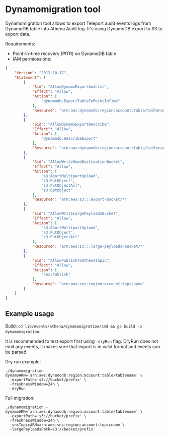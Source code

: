 # Dynamomigration tool

Dynamomigration tool allows to export Teleport audit events logs from DynamoDB
table into Athena Audit log.
It's using DynamoDB export to S3 to export data.

Requirements:

* Point-in-time recovery (PITR) on DynamoDB table
* IAM permiossions:

```json
{
    "Version": "2012-10-17",
    "Statement": [
        {
            "Sid": "AllowDynamoExportAndList",
            "Effect": "Allow",
            "Action": [
                "dynamodb:ExportTableToPointInTime"
            ],
            "Resource": "arn:aws:dynamodb:region:account:table/tablename"
        },
        {
            "Sid": "AllowDynamoExportDescribe",
            "Effect": "Allow",
            "Action": [
                "dynamodb:DescribeExport"
            ],
            "Resource": "arn:aws:dynamodb:region:account:table/tablename/*"
        },
        {
            "Sid": "AllowWriteReadDestinationBucket",
            "Effect": "Allow",
            "Action": [
                "s3:AbortMultipartUpload",
                "s3:PutObject",
                "s3:PutObjectAcl",
                "s3:GetObject"
            ],
            "Resource": "arn:aws:s3:::export-bucket/*"
        },
        {
            "Sid": "AllowWriteLargePayloadsBucket",
            "Effect": "Allow",
            "Action": [
                "s3:AbortMultipartUpload",
                "s3:PutObject",
                "s3:PutObjectAcl"
            ],
            "Resource": "arn:aws:s3:::large-payloads-bucket/*"
        },
        {
            "Sid": "AllowPublishToAthenaTopic",
            "Effect": "Allow",
            "Action": [
                "sns:Publish"
            ],
            "Resource": "arn:aws:sns:region:account:topicname"
        }
    ]
}
```

## Example usage

Build: `cd lib/events/athena/dynamomigration/cmd && go build -o dynamomigration`.

It is recommended to test export first using `-dryRun` flag. DryRun does not emit any events,
it makes sure that export is in valid format and events can be parsed.

Dry run example:

```shell
./dynamomigration -dynamoARN='arn:aws:dynamodb:region:account:table/tablename' \
  -exportPath='s3://bucket/prefix' \
  -freshnessWindow=24h \
  -dryRun
```

Full migration:

```shell
./dynamomigration -dynamoARN='arn:aws:dynamodb:region:account:table/tablename' \
  -exportPath='s3://bucket/prefix' \
  -freshnessWindow=24h \
  -snsTopicARN=arn:aws:sns:region:account:topicname \
  -largePayloadsPath=s3://bucket/prefix
```
